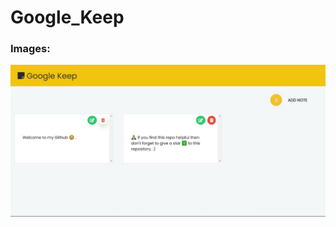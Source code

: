 # Google_Keep
### Images: 
   ![Google_Keep](https://github.com/pattjoshi/Google_Keep/blob/master/Google%20Keep.jpg)
